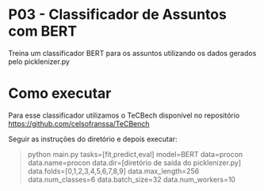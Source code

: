 # P03 - Classificador de Assuntos com BERT

Treina um classificador BERT para os assuntos utilizando os dados gerados pelo picklenizer.py

# Como executar

Para esse classificador utilizamos o TeCBech disponível no repositório https://github.com/celsofranssa/TeCBench

Seguir as instruções do diretório e depois executar:

> python main.py tasks=[fit,predict,eval] model=BERT data=procon data.name=procon data.dir=\[diretório de saída do picklenizer.py\] data.folds=[0,1,2,3,4,5,6,7,8,9] data.max\_length=256 data.num\_classes=6 data.batch\_size=32 data.num\_workers=10


